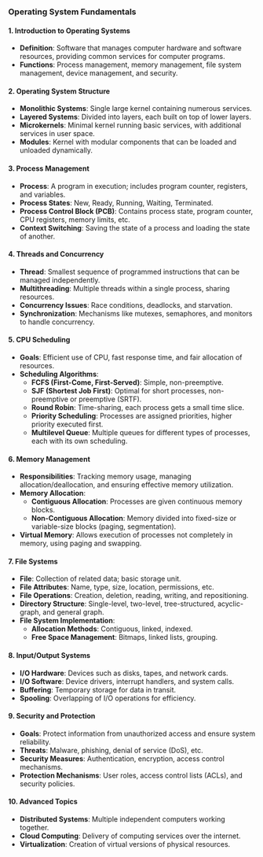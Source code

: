 ### Operating System Fundamentals

#### **1. Introduction to Operating Systems**
- **Definition**: Software that manages computer hardware and software resources, providing common services for computer programs.
- **Functions**: Process management, memory management, file system management, device management, and security.

#### **2. Operating System Structure**
- **Monolithic Systems**: Single large kernel containing numerous services.
- **Layered Systems**: Divided into layers, each built on top of lower layers.
- **Microkernels**: Minimal kernel running basic services, with additional services in user space.
- **Modules**: Kernel with modular components that can be loaded and unloaded dynamically.

#### **3. Process Management**
- **Process**: A program in execution; includes program counter, registers, and variables.
- **Process States**: New, Ready, Running, Waiting, Terminated.
- **Process Control Block (PCB)**: Contains process state, program counter, CPU registers, memory limits, etc.
- **Context Switching**: Saving the state of a process and loading the state of another.

#### **4. Threads and Concurrency**
- **Thread**: Smallest sequence of programmed instructions that can be managed independently.
- **Multithreading**: Multiple threads within a single process, sharing resources.
- **Concurrency Issues**: Race conditions, deadlocks, and starvation.
- **Synchronization**: Mechanisms like mutexes, semaphores, and monitors to handle concurrency.

#### **5. CPU Scheduling**
- **Goals**: Efficient use of CPU, fast response time, and fair allocation of resources.
- **Scheduling Algorithms**:
  - **FCFS (First-Come, First-Served)**: Simple, non-preemptive.
  - **SJF (Shortest Job First)**: Optimal for short processes, non-preemptive or preemptive (SRTF).
  - **Round Robin**: Time-sharing, each process gets a small time slice.
  - **Priority Scheduling**: Processes are assigned priorities, higher priority executed first.
  - **Multilevel Queue**: Multiple queues for different types of processes, each with its own scheduling.

#### **6. Memory Management**
- **Responsibilities**: Tracking memory usage, managing allocation/deallocation, and ensuring effective memory utilization.
- **Memory Allocation**:
  - **Contiguous Allocation**: Processes are given continuous memory blocks.
  - **Non-Contiguous Allocation**: Memory divided into fixed-size or variable-size blocks (paging, segmentation).
- **Virtual Memory**: Allows execution of processes not completely in memory, using paging and swapping.

#### **7. File Systems**
- **File**: Collection of related data; basic storage unit.
- **File Attributes**: Name, type, size, location, permissions, etc.
- **File Operations**: Creation, deletion, reading, writing, and repositioning.
- **Directory Structure**: Single-level, two-level, tree-structured, acyclic-graph, and general graph.
- **File System Implementation**:
  - **Allocation Methods**: Contiguous, linked, indexed.
  - **Free Space Management**: Bitmaps, linked lists, grouping.

#### **8. Input/Output Systems**
- **I/O Hardware**: Devices such as disks, tapes, and network cards.
- **I/O Software**: Device drivers, interrupt handlers, and system calls.
- **Buffering**: Temporary storage for data in transit.
- **Spooling**: Overlapping of I/O operations for efficiency.

#### **9. Security and Protection**
- **Goals**: Protect information from unauthorized access and ensure system reliability.
- **Threats**: Malware, phishing, denial of service (DoS), etc.
- **Security Measures**: Authentication, encryption, access control mechanisms.
- **Protection Mechanisms**: User roles, access control lists (ACLs), and security policies.

#### **10. Advanced Topics**
- **Distributed Systems**: Multiple independent computers working together.
- **Cloud Computing**: Delivery of computing services over the internet.
- **Virtualization**: Creation of virtual versions of physical resources.
